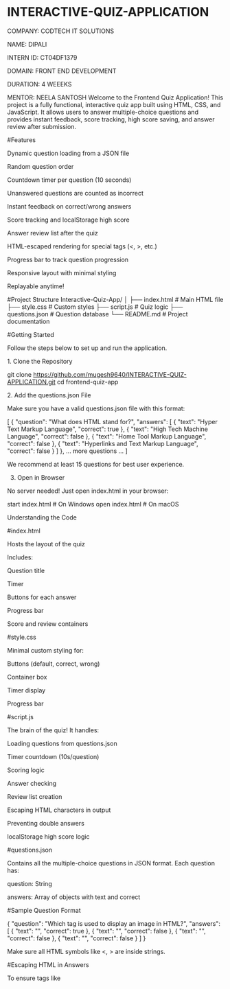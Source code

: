 # INTERACTIVE-QUIZ-APPLICATION

COMPANY: CODTECH IT SOLUTIONS

NAME: DIPALI

INTERN ID: CT04DF1379

DOMAIN: FRONT END DEVELOPMENT

DURATION: 4 WEEEKS

MENTOR: NEELA SANTOSH
  Welcome to the Frontend Quiz Application! This project is a fully functional, interactive quiz app built using HTML, CSS, and JavaScript. It allows users to answer multiple-choice questions and provides instant feedback, score tracking, high score saving, and answer review after submission.

#Features

  Dynamic question loading from a JSON file

  Random question order

  Countdown timer per question (10 seconds)

  Unanswered questions are counted as incorrect

  Instant feedback on correct/wrong answers

  Score tracking and localStorage high score

  Answer review list after the quiz

  HTML-escaped rendering for special tags (<, >, etc.)

  Progress bar to track question progression

  Responsive layout with minimal styling

  Replayable anytime!

#Project Structure
  Interactive-Quiz-App/
│
├── index.html          # Main HTML file
├── style.css           # Custom styles
├── script.js           # Quiz logic
├── questions.json      # Question database
└── README.md           # Project documentation

#Getting Started

  Follow the steps below to set up and run the application.

1️. Clone the Repository

git clone https://github.com/mugesh9640/INTERACTIVE-QUIZ-APPLICATION.git
cd frontend-quiz-app

2️. Add the questions.json File

Make sure you have a valid questions.json file with this format:

[
  {
    "question": "What does HTML stand for?",
    "answers": [
      { "text": "Hyper Text Markup Language", "correct": true },
      { "text": "High Tech Machine Language", "correct": false },
      { "text": "Home Tool Markup Language", "correct": false },
      { "text": "Hyperlinks and Text Markup Language", "correct": false }
    ]
  },
  ... more questions ...
]

We recommend at least 15 questions for best user experience.

3. Open in Browser

No server needed! Just open index.html in your browser:

start index.html  # On Windows
open index.html   # On macOS

  Understanding the Code

#index.html

Hosts the layout of the quiz

Includes:

Question title

Timer

Buttons for each answer

Progress bar

Score and review containers

#style.css

Minimal custom styling for:

Buttons (default, correct, wrong)

Container box

Timer display

Progress bar

#script.js

The brain of the quiz! It handles:

Loading questions from questions.json

Timer countdown (10s/question)

Scoring logic

Answer checking

Review list creation

Escaping HTML characters in output

Preventing double answers

localStorage high score logic

#questions.json

Contains all the multiple-choice questions in JSON format. Each question has:

question: String

answers: Array of objects with text and correct

#Sample Question Format

{
  "question": "Which tag is used to display an image in HTML?",
  "answers": [
    { "text": "<img>", "correct": true },
    { "text": "<image>", "correct": false },
    { "text": "<pic>", "correct": false },
    { "text": "<src>", "correct": false }
  ]
}

Make sure all HTML symbols like <, > are inside strings.

#Escaping HTML in Answers

To ensure tags like <script> or <img> display properly, script.js uses a function:

function escapeHTML(str) {
  return str.replace(/</g, "&lt;").replace(/>/g, "&gt;").replace(/&/g, "&amp;");
}

This protects against rendering HTML inside answer text.

#How Unanswered Questions Are Handled

If user doesn’t click an option within 10 seconds

recordUnanswered() is triggered

The question is marked as:

Selected: "Not Answered"

isCorrect: false

-This ensures fairness and accurate scoring.

-Review Section

After quiz completion:

All questions are listed

You see:

Q number

Your answer (with correct/wrong color)

Correct answer

Example:

Q3: What is the correct HTML tag for a hyperlink?
Your Answer: <a>
Correct Answer: <a>

#High Score Tracking

Automatically stored in localStorage

Displays at the end of the quiz

Updates only if current score is higher

#Tools & Tech

HTML5

CSS3

JavaScript (Vanilla)

Browser LocalStorage

No frameworks. No dependencies. 100% frontend-only app.

#Tips for Customization

Want to customize?

Update questions.json with your own questions

Style it in style.css

Customize logic in script.js

Replace timer, add audio, or build with React!

Developed by,
 Mugesh.M

